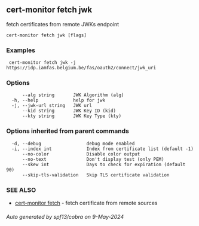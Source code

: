 ## cert-monitor fetch jwk

fetch certificates from remote JWKs endpoint

```
cert-monitor fetch jwk [flags]
```

### Examples

```
 cert-monitor fetch jwk -j https://idp.iamfas.belgium.be/fas/oauth2/connect/jwk_uri
```

### Options

```
      --alg string       JWK Algorithm (alg)
  -h, --help             help for jwk
  -j, --jwk-url string   JWK url
      --kid string       JWK Key ID (kid)
      --kty string       JWK Key Type (kty)
```

### Options inherited from parent commands

```
  -d, --debug                 debug mode enabled
  -i, --index int             Index from certificate list (default -1)
      --no-color              Disable color output
      --no-text               Don't display test (only PEM)
      --skew int              Days to check for expiration (default 90)
      --skip-tls-validation   Skip TLS certificate validation
```

### SEE ALSO

* [cert-monitor fetch](cert-monitor_fetch.md)	 - fetch certificate from remote sources

###### Auto generated by spf13/cobra on 9-May-2024
